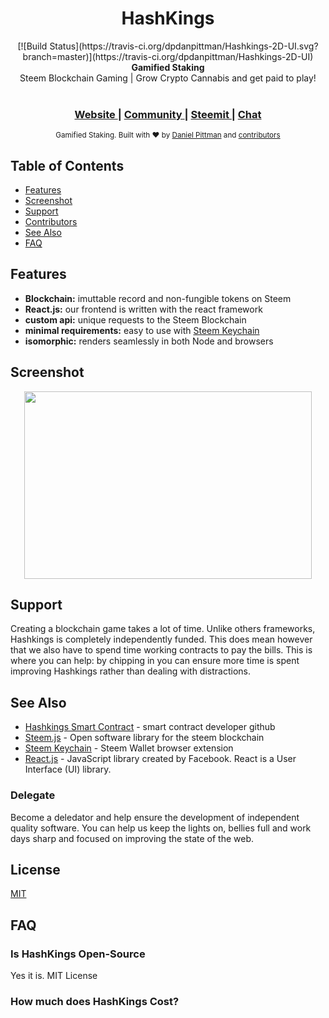 <h1 align="center">HashKings</h1>
<div align="center">
  [![Build Status](https://travis-ci.org/dpdanpittman/Hashkings-2D-UI.svg?branch=master)](https://travis-ci.org/dpdanpittman/Hashkings-2D-UI)
  <strong>Gamified Staking</strong>
</div>
<div align="center">
  Steem Blockchain Gaming | Grow Crypto Cannabis and get paid to play! 
</div>

<br />

<div align="center">
  <h3>
    <a href="https://qwoyn.io">
      Website
    </a>
    <span> | </span>
    <a href="https://discord.gg/DcsPHUG">
      Community
    </a>
    <span> | </span>
    <a href="https://steemit.com/@hashkings">
      Steemit
    </a>
    <span> | </span>
    <a href="https://discord.gg/DcsPHUG">
      Chat
    </a>
  </h3>
</div>

<div align="center">
  <sub>Gamified Staking. Built with ❤︎ by
  <a href="https://twitter.com/canna_curate">Daniel Pittman</a> and
  <a href="https://github.com/dpdanpittman/Hashkings-2D-UI/graphs/contributors">
    contributors
  </a>
</div>

## Table of Contents
- [Features](#features)
- [Screenshot](#screenshot)
- [Support](#support)
- [Contributors](#contributors)
- [See Also](#see-also)
- [FAQ](#faq)

## Features
- __Blockchain:__ imuttable record and non-fungible tokens on Steem
- __React.js:__ our frontend is written with the react framework
- __custom api:__ unique requests to the Steem Blockchain 
- __minimal requirements:__ easy to use with [Steem Keychain](https://chrome.google.com/webstore/detail/steem-keychain/lkcjlnjfpbikmcmbachjpdbijejflpcm?hl=en)
- __isomorphic:__ renders seamlessly in both Node and browsers

## Screenshot
<p align="center">
  <img width="460" height="300" src="https://i.imgur.com/0rHqYS8.png">
</p>

## Support
Creating a blockchain game takes a lot of time. Unlike others frameworks,
Hashkings is completely independently funded. This does mean
however that we also have to spend time working contracts to pay the bills.
This is where you can help: by chipping in you can ensure more time is spent
improving Hashkings rather than dealing with distractions.

## See Also
- [Hashkings Smart Contract](https://github.com/disregardfiat/hashkings) - smart contract developer github
- [Steem.js](https://github.com/steemit/steem-js) - Open software library for the steem blockchain
- [Steem Keychain](https://github.com/MattyIce/steem-keychain) - Steem Wallet browser extension
- [React.js](https://reactjs.org/) -  JavaScript library created by Facebook. React is a User Interface (UI) library.

### Delegate
Become a deledator and help ensure the development of independent quality
software. You can help us keep the lights on, bellies full and work days sharp
and focused on improving the state of the web.

## License
[MIT](https://tldrlegal.com/license/mit-license)

## FAQ
### Is HashKings Open-Source
Yes it is. MIT License
### How much does HashKings Cost?
